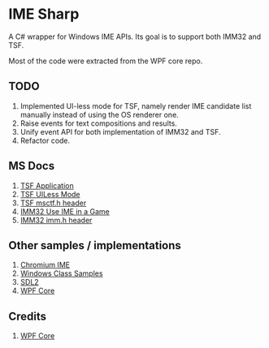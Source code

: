 # IME Sharp

A C# wrapper for Windows IME APIs. Its goal is to support both IMM32 and TSF.

Most of the code were extracted from the WPF core repo.

## TODO

1. Implemented UI-less mode for TSF, namely render IME candidate list manually instead of using the OS renderer one.
2. Raise events for text compositions and results. 
3. Unify event API for both implementation of IMM32 and TSF.
4. Refactor code.

## MS Docs

1. [TSF Application](https://docs.microsoft.com/en-us/windows/win32/tsf/applications)
2. [TSF UILess Mode](https://docs.microsoft.com/en-us/windows/win32/tsf/uiless-mode-overview)
3. [TSF msctf.h header](https://docs.microsoft.com/en-us/windows/win32/api/msctf/)
4. [IMM32 Use IME in a Game](https://docs.microsoft.com/en-us/windows/win32/dxtecharts/using-an-input-method-editor-in-a-game)
5. [IMM32 imm.h header](https://docs.microsoft.com/en-us/windows/win32/api/imm/)

## Other samples / implementations

1. [Chromium IME](https://github.com/chromium/chromium/tree/master/ui/base/ime/win)
2. [Windows Class Samples](https://github.com/microsoft/Windows-classic-samples/blob/master/Samples/IME/cpp/SampleIME)
3. [SDL2](https://github.com/spurious/SDL-mirror/blob/master/src/video/windows/SDL_windowskeyboard.c)
4. [WPF Core](https://github.com/dotnet/wpf/tree/master/src/Microsoft.DotNet.Wpf/src/PresentationCore/System/Windows/Input)

## Credits

1. [WPF Core](https://github.com/dotnet/wpf)